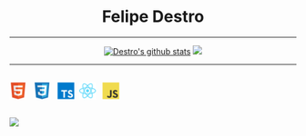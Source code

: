<h1 align="center"> Felipe Destro </h1>

---

<div align="center">
     <a href="https://github.com/FelipeDestroo">
    </a>
</div>

<div align="center">
  <a href="https://github.com/FelipeDestroo/github-readme-stats"><img height="160em" src="https://github-readme-stats.vercel.app/api?username=FelipeDestroo&show_icons=true&include_all_commits=true&theme=city_lights&hide_border=true" alt="Destro's github stats" /></a>
  <a href="https://github.com/FelipeDestroo/github-readme-stats"><img height="48%" src="https://github-readme-stats.vercel.app/api/top-langs/?username=FelipeDestroo&layout=compact&theme=city_lights&hide_border=true" /></a> 
</div>

---

<div style="display: inline_block"><br>
 <img height="30" alt="HTML5" src="https://raw.githubusercontent.com/devicons/devicon/master/icons/html5/html5-original.svg"> &nbsp;
 <img height="30" alt="CSS3" src="https://raw.githubusercontent.com/devicons/devicon/master/icons/css3/css3-original.svg"> &nbsp;
 <img height="30" alt="TypeScript" src="https://raw.githubusercontent.com/devicons/devicon/master/icons/typescript/typescript-original.svg">&nbsp;
 <img height="30" alt="React" src="https://raw.githubusercontent.com/devicons/devicon/master/icons/react/react-original.svg"> &nbsp;
 <img height="30" alt="JavaScript" src="https://raw.githubusercontent.com/devicons/devicon/master/icons/javascript/javascript-original.svg">&nbsp;          
</div>
          
##

<div> 
  <a href="https://www.linkedin.com/in/felipedestro/" target="_blank"><img src="https://img.shields.io/badge/-LinkedIn-%230077B5?style=for-the-badge&logo=linkedin&logoColor=white" target="_blank"></a> 
</div>
